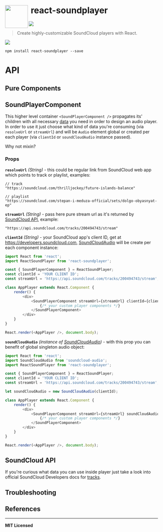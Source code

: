 # <img src="http://www.officialpsds.com/images/thumbs/Soundcloud-Logo-psd47614.png" width="75" align="left">&nbsp;react-soundplayer

![](http://img.shields.io/badge/Status-Work%20In%20Progress-brightgreen.svg?style=flat)

> Create highly-customizable SoundCloud players with React.

![](https://dl.dropboxusercontent.com/u/100463011/react-soundplayer-screen.png)

```
npm install react-soundplayer --save
```

# API

## Pure Components

## SoundPlayerComponent

This higher level container `<SoundPlayerComponent />` propagates its' children with all necessary [data]() you need in order to design an audio player. In order to use it just choose what kind of data you're consuming (via `resolveUrl` or `streamUrl`) and will be `Audio` element global or created per each player (via `clientId` or `soundCloudAudio` instance passed).

Why not mixin?

### Props

**`resolveUrl`** _(String)_ - this could be regular link from SoundCloud web app which points to track or playlist, examples:

```
// track
"https://soundcloud.com/thrilljockey/future-islands-balance"

// playlist
"https://soundcloud.com/stepan-i-meduza-official/sets/dolgo-obyasnyat-ep"
```

**`streamUrl`** _(String)_ - pass here pure stream url as it's returned by [SoundCloud API](https://developers.soundcloud.com/docs/api/reference#tracks), example: 

```
"https://api.soundcloud.com/tracks/200494743/stream"
```

**`clientId`** _(String)_ - your SoundCloud app's client ID, get at https://developers.soundcloud.com, [SoundCloudAudio](https://github.com/voronianski/soundcloud-audio.js) will be create per each component instance:

```javascript
import React from 'react';
import ReactSoundPlayer from 'react-soundplayer';

const { SoundPlayerComponent } = ReactSoundPlayer;
const clientId = 'YOUR CLIENT ID';
const streamUrl = 'https://api.soundcloud.com/tracks/200494743/stream';

class AppPlayer extends React.Component {
    render() {
        <div>
            <SoundPlayerComponent streamUrl={streamUrl} clientId={client}>
                {/* your custom player components */}
            </SoundPlayerComponent>
        </div>
    }
}

React.render(<AppPlayer />, document.body);
```

**`soundCloudAudio`** _(instance of [SoundCloudAudio](https://github.com/voronianski/soundcloud-audio.js))_ - with this prop you can benefit of global singleton audio object:

```javascript
import React from 'react';
import SoundCloudAudio from 'soundcloud-audio';
import ReactSoundPlayer from 'react-soundplayer';

const { SoundPlayerComponent } = ReactSoundPlayer;
const clientId = 'YOUR CLIENT ID';
const streamUrl = 'https://api.soundcloud.com/tracks/200494743/stream';

let soundCloudAudio = new SoundCloudAudio(clientId);

class AppPlayer extends React.Component {
    render() {
        <div>
            <SoundPlayerComponent streamUrl={streamUrl} soundCloudAudio={soundCloudAudio}>
                {/* your custom player components */}
            </SoundPlayerComponent>
        </div>
    }
}

React.render(<AppPlayer />, document.body);
```

## SoundCloud API

If you're curious what data you can use inside player just take a look into official SoundCloud Developers docs for [tracks](https://developers.soundcloud.com/docs/api/reference#tracks).

## Troubleshooting

## References

---

**MIT Licensed**
